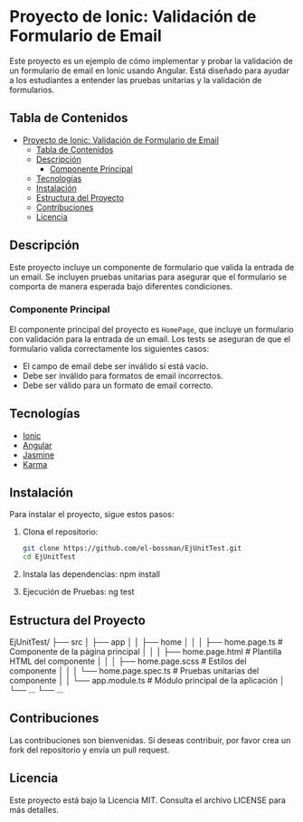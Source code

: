 # Proyecto de Ionic: Validación de Formulario de Email

Este proyecto es un ejemplo de cómo implementar y probar la validación de un formulario de email en Ionic usando Angular. Está diseñado para ayudar a los estudiantes a entender las pruebas unitarias y la validación de formularios.

## Tabla de Contenidos

- [Proyecto de Ionic: Validación de Formulario de Email](#proyecto-de-ionic-validación-de-formulario-de-email)
  - [Tabla de Contenidos](#tabla-de-contenidos)
  - [Descripción](#descripción)
    - [Componente Principal](#componente-principal)
  - [Tecnologías](#tecnologías)
  - [Instalación](#instalación)
  - [Estructura del Proyecto](#estructura-del-proyecto)
  - [Contribuciones](#contribuciones)
  - [Licencia](#licencia)

## Descripción

Este proyecto incluye un componente de formulario que valida la entrada de un email. Se incluyen pruebas unitarias para asegurar que el formulario se comporta de manera esperada bajo diferentes condiciones.

### Componente Principal

El componente principal del proyecto es `HomePage`, que incluye un formulario con validación para la entrada de un email. Los tests se aseguran de que el formulario valida correctamente los siguientes casos:

- El campo de email debe ser inválido si está vacío.
- Debe ser inválido para formatos de email incorrectos.
- Debe ser válido para un formato de email correcto.

## Tecnologías

- [Ionic](https://ionicframework.com/)
- [Angular](https://angular.io/)
- [Jasmine](https://jasmine.github.io/)
- [Karma](https://karma-runner.github.io/)

## Instalación

Para instalar el proyecto, sigue estos pasos:

1. Clona el repositorio:
   ```bash
   git clone https://github.com/el-bossman/EjUnitTest.git
   cd EjUnitTest 

2. Instala las dependencias:
    npm install

3. Ejecución de Pruebas:
    ng test

## Estructura del Proyecto

EjUnitTest/
├── src
│   ├── app
│   │   ├── home
│   │   │   ├── home.page.ts           # Componente de la página principal
│   │   │   ├── home.page.html         # Plantilla HTML del componente
│   │   │   ├── home.page.scss          # Estilos del componente
│   │   │   └── home.page.spec.ts      # Pruebas unitarias del componente
│   │   └── app.module.ts               # Módulo principal de la aplicación
│   └── ...
└── ...

## Contribuciones

Las contribuciones son bienvenidas. Si deseas contribuir, por favor crea un fork del repositorio y envía un pull request.

## Licencia

Este proyecto está bajo la Licencia MIT. Consulta el archivo LICENSE para más detalles.
